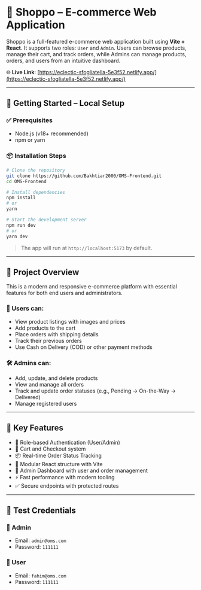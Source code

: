 # 💼 Shoppo – E-commerce Web Application

Shoppo is a full-featured e-commerce web application built using **Vite + React**. It supports two roles: `User` and `Admin`. Users can browse products, manage their cart, and track orders, while Admins can manage products, orders, and users from an intuitive dashboard.

🌐 **Live Link**: [https://eclectic-sfogliatella-5e3f52.netlify.app/](https://eclectic-sfogliatella-5e3f52.netlify.app/)

---

## 🚀 Getting Started – Local Setup

### ✅ Prerequisites

- Node.js (v18+ recommended)
- npm or yarn

### 📦 Installation Steps

```bash
# Clone the repository
git clone https://github.com/Bakhtiar2000/OMS-Frontend.git
cd OMS-Frontend

# Install dependencies
npm install
# or
yarn

# Start the development server
npm run dev
# or
yarn dev
```

> The app will run at `http://localhost:5173` by default.

---

## 🧠 Project Overview

This is a modern and responsive e-commerce platform with essential features for both end users and administrators.

### 👤 Users can:

- View product listings with images and prices
- Add products to the cart
- Place orders with shipping details
- Track their previous orders
- Use Cash on Delivery (COD) or other payment methods

### 🛠️ Admins can:

- Add, update, and delete products
- View and manage all orders
- Track and update order statuses (e.g., Pending → On-the-Way → Delivered)
- Manage registered users

---

## 🌟 Key Features

- 🔐 Role-based Authentication (User/Admin)
- 🛒 Cart and Checkout system
- 📦 Real-time Order Status Tracking
- 📁 Modular React structure with Vite
- 👤 Admin Dashboard with user and order management
- ⚡ Fast performance with modern tooling
- ✅ Secure endpoints with protected routes

---

## 🔪 Test Credentials

### 👤 Admin

- Email: `admin@oms.com`
- Password: `111111`

### 👤 User

- Email: `fahim@oms.com`
- Password: `111111`
